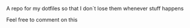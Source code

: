 A repo for my dotfiles so that I don`t lose them whenever stuff happens

Feel free to comment on this
